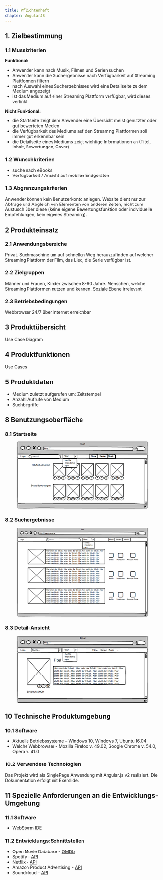 ```yaml
---
title: Pflichtenheft
chapter: AngularJS
---
```

 
## 1. Zielbestimmung
### 1.1       Musskriterien
__Funktional:__
- Anwender kann nach Musik,  Filmen und Serien suchen
- Anwender kann die Suchergebnisse nach Verfügbarkeit auf Streaming Plattformen filtern
- nach Auswahl eines Suchergebnisses wird eine Detailseite zu dem Medium angezeigt
- ist das Medium auf einer Streaming Plattform verfügbar, wird dieses verlinkt
 
__Nicht Funktional:__
- die Startseite zeigt dem Anwender eine Übersicht meist genutzter oder gut bewerteten Medien
- die Verfügbarkeit des Mediums auf den Streaming Plattformen soll immer gut erkennbar sein
- die Detailseite eines Mediums zeigt wichtige Informationen an (Titel, Inhalt, Bewertungen, Cover)

### 1.2       Wunschkriterien
- suche nach eBooks
- Verfügbarkeit / Ansicht auf mobilen Endgeräten
 
### 1.3       Abgrenzungskriterien
Anwender können kein Benutzerkonto anlegen. Website dient nur zur Abfrage und Abgleich von Elementen
von anderen Seiten, nicht zum Austusch über diese (keine eigene Bewertungsfunktion oder individuelle Empfehlungen,
kein eigenes Streaming).

## 2        Produkteinsatz

### 2.1       Anwendungsbereiche
Privat. Suchmaschine um auf schnellen Weg herauszufinden auf welcher Streaming Plattform der Film, das Lied,
die Serie verfügbar ist.

### 2.2       Zielgruppen
Männer und Frauen, Kinder zwischen 8-60 Jahre. Menschen, welche Streaming Plattformen nutzen und kennen.
Soziale Ebene irrelevant

### 2.3       Betriebsbedingungen
Webbrowser
24/7 über Internet erreichbar

## 3        Produktübersicht
 
 Use Case Diagram

## 4        Produktfunktionen
Use Cases

## 5        Produktdaten
- Medium zuletzt aufgerufen um: Zeitstempel
- Anzahl Aufrufe von Medium
- Suchbegriffe
 
## 8        Benutzungsoberfläche

### 8.1 Startseite
 <figure id="Mockup01">
  <img src="./images/index.png"/>
</figure>

### 8.2 Suchergebnisse
 <figure id="Mockup02">
  <img src="./images/list.png"/>
</figure>

### 8.3 Detail-Ansicht
 <figure id="Mockup03">
  <img src="./images/detail.png"/>
</figure>
 
## 10    Technische Produktumgebung
 
### 10.1   Software
-  Aktuelle Betriebssysteme – Windows 10, Windows 7, Ubuntu 16.04
-  Welche Webbrowser - Mozilla Firefox v. 49.02, Google Chrome v. 54.0, Opera v. 41.0

 
### 10.2 Verwendete Technologien
Das Projekt wird als SinglePage Anwendung mit Angular.js v2 realisiert. Die Dokumentation 
erfolgt mit Exerslide.
 
## 11    Spezielle Anforderungen an die Entwicklungs-Umgebung
 
### 11.1   Software
- WebStorm IDE
### 11.2   Entwicklungs:Schnittstellen

- Open Movie Database - [OMDb](https://www.omdbapi.com/)
- Spotify - [API](https://developer.spotify.com/web-api/)
- Netflix - [API](https://netflix.github.io/)
- Amazon Product Advertising - [API](https://partnernet.amazon.de/gp/advertising/api/detail/main.html)
- Soundcloud - [API](https://developers.soundcloud.com/docs/api/guide)